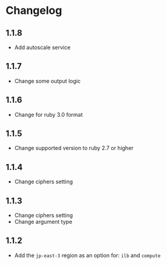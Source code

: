 # Changelog

## 1.1.8

* Add autoscale service

## 1.1.7

* Change some output logic

## 1.1.6

* Change for ruby 3.0 format

## 1.1.5

* Change supported version to ruby 2.7 or higher

## 1.1.4

* Change ciphers setting

## 1.1.3

* Change ciphers setting
* Change argument type

## 1.1.2

* Add the `jp-east-3` region as an option for: `ilb` and `compute`
